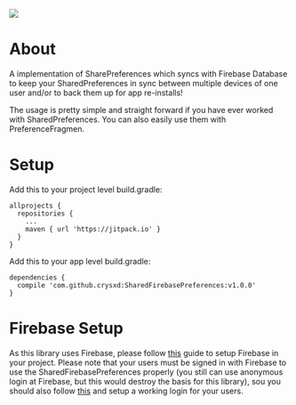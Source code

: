 [![](https://jitpack.io/v/crysxd/SharedFirebasePreferences.svg)](https://jitpack.io/#crysxd/SharedFirebasePreferences)

# About
A implementation of SharePreferences which syncs with Firebase Database to keep your SharedPreferences in sync between multiple devices of one user and/or to back them up for app re-installs!

The usage is pretty simple and straight forward if you have ever worked with SharedPreferences. You can also easily use them with PreferenceFragmen.

# Setup
Add this to your project level build.gradle:
```
allprojects {
  repositories {
    ...
    maven { url 'https://jitpack.io' }
  }
}
```

Add this to your app level build.gradle:
```
dependencies {
  compile 'com.github.crysxd:SharedFirebasePreferences:v1.0.0'
}
```
# Firebase Setup
As this library uses Firebase, please follow [this](https://firebase.google.com/docs/android/setup) guide to setup Firebase in your project. Please note that your users must be signed in with Firebase to use the SharedFirebasePreferences properly (you still can use anonymous login at Firebase, but this would destroy the basis for this library), sou you should also follow [this](https://firebase.google.com/docs/auth/android/start/) and setup a working login for your users.
